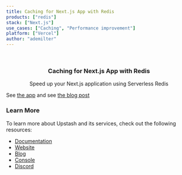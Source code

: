 ```yaml
---
title: Caching for Next.js App with Redis
products: ["redis"]
stack: ["Next.js"]
use_cases: ["Caching", "Performance improvement"]
platform: ["Vercel"]
author: "ademilter"
---
```


<br />
<div align="center">

  <h3 align="center">Caching for Next.js App with Redis</h3>

  <p align="center">
   Speed up your Next.js application using Serverless Redis
  </p>
</div>

See [the app](https://next-caching-with-redis.vercel.app/) and see [the blog post](https://blog.upstash.com/nextjs-caching-with-redis)

### Learn More

To learn more about Upstash and its services, check out the following resources:

- [Documentation](https://docs.upstash.com)
- [Website](https://upstash.com)
- [Blog](https://upstash.com/blog)
- [Console](https://console.upstash.com)
- [Discord](https://upstash.com/discord)